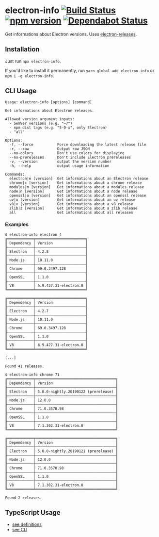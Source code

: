# electron-info [![Build Status](https://action-badges.now.sh/ffflorian/electron-info)](https://github.com/ffflorian/electron-info/actions/) [![npm version](https://img.shields.io/npm/v/electron-info.svg?style=flat)](https://www.npmjs.com/package/electron-info) [![Dependabot Status](https://api.dependabot.com/badges/status?host=github&repo=ffflorian/electron-info)](https://dependabot.com)

Get informations about Electron versions. Uses [electron-releases](https://unpkg.com/electron-releases@latest/lite.json).

## Installation

Just run `npx electron-info`.

If you'd like to install it permanently, run `yarn global add electron-info` or `npm i -g electron-info`.

## CLI Usage

```
Usage: electron-info [options] [command]

Get informations about Electron releases.

Allowed version argument inputs:
  - SemVer versions (e.g. "~7")
  - npm dist tags (e.g. "5-0-x", only Electron)
  - "all"

Options:
  -f, --force           Force downloading the latest release file
  -r, --raw             Output raw JSON
  --no-colors           Don't use colors for displaying
  --no-prereleases      Don't include Electron prereleases
  -v, --version         output the version number
  -h, --help            output usage information

Commands:
  electron|e [version]  Get informations about an Electron release
  chrome|c [version]    Get informations about a chrome release
  modules|m [version]   Get informations about a modules release
  node|n [version]      Get informations about a node release
  openssl|o [version]   Get informations about an openssl release
  uv|u [version]        Get informations about an uv release
  v8|v [version]        Get informations about a v8 release
  zlib|z [version]      Get informations about a zlib release
  all                   Get informations about all releases
```

### Examples

```shell
$ electron-info electron 4
╔════════════╤═══════════════════════╗
║ Dependency │ Version               ║
╟────────────┼───────────────────────╢
║ Electron   │ 4.2.8                 ║
╟────────────┼───────────────────────╢
║ Node.js    │ 10.11.0               ║
╟────────────┼───────────────────────╢
║ Chrome     │ 69.0.3497.128         ║
╟────────────┼───────────────────────╢
║ OpenSSL    │ 1.1.0                 ║
╟────────────┼───────────────────────╢
║ V8         │ 6.9.427.31-electron.0 ║
╚════════════╧═══════════════════════╝

╔════════════╤═══════════════════════╗
║ Dependency │ Version               ║
╟────────────┼───────────────────────╢
║ Electron   │ 4.2.7                 ║
╟────────────┼───────────────────────╢
║ Node.js    │ 10.11.0               ║
╟────────────┼───────────────────────╢
║ Chrome     │ 69.0.3497.128         ║
╟────────────┼───────────────────────╢
║ OpenSSL    │ 1.1.0                 ║
╟────────────┼───────────────────────╢
║ V8         │ 6.9.427.31-electron.0 ║
╚════════════╧═══════════════════════╝

[...]

Found 41 releases.
```

```shell
$ electron-info chrome 71
╔════════════╤═════════════════════════════════════╗
║ Dependency │ Version                             ║
╟────────────┼─────────────────────────────────────╢
║ Electron   │ 5.0.0-nightly.20190122 (prerelease) ║
╟────────────┼─────────────────────────────────────╢
║ Node.js    │ 12.0.0                              ║
╟────────────┼─────────────────────────────────────╢
║ Chrome     │ 71.0.3578.98                        ║
╟────────────┼─────────────────────────────────────╢
║ OpenSSL    │ 1.1.0                               ║
╟────────────┼─────────────────────────────────────╢
║ V8         │ 7.1.302.31-electron.0               ║
╚════════════╧═════════════════════════════════════╝

╔════════════╤═════════════════════════════════════╗
║ Dependency │ Version                             ║
╟────────────┼─────────────────────────────────────╢
║ Electron   │ 5.0.0-nightly.20190121 (prerelease) ║
╟────────────┼─────────────────────────────────────╢
║ Node.js    │ 12.0.0                              ║
╟────────────┼─────────────────────────────────────╢
║ Chrome     │ 71.0.3578.98                        ║
╟────────────┼─────────────────────────────────────╢
║ OpenSSL    │ 1.1.0                               ║
╟────────────┼─────────────────────────────────────╢
║ V8         │ 7.1.302.31-electron.0               ║
╚════════════╧═════════════════════════════════════╝

Found 2 releases.
```

## TypeScript Usage

- [see definitions](https://unpkg.com/electron-info@latest/dist/ElectronInfo.d.ts)
- [see CLI](./src/cli.ts)
